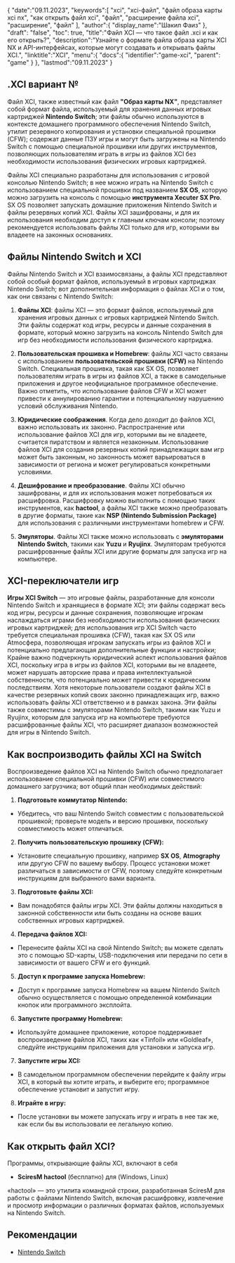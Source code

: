 {
"date":"09.11.2023",
   "keywords":[
"xci",
"xci-файл",
"файл образа карты xci nx",
"как открыть файл xci",
"файл",
"расширение файла xci",
"расширение",
"файл"
],
   "author":{
"display_name":"Шакил Фаиз"
},
"draft": "false",
"toc": true,
"title":"Файл XCI — что такое файл .xci и как его открыть?",
   "description":"Узнайте о формате файла образа карты XCI NX и API-интерфейсах, которые могут создавать и открывать файлы XCI.",
"linktitle":"XCI",
   "menu":{
      "docs":{
         "identifier":"game-xci",
"parent": "game"
}
},
"lastmod":"09.11.2023"
}

## .XCI вариант №

Файл XCI, также известный как файл **"Образ карты NX"**, представляет собой формат файла, используемый для хранения данных игровых картриджей **Nintendo Switch**; эти файлы обычно используются в контексте домашнего программного обеспечения Nintendo Switch, утилит резервного копирования и установки специальной прошивки (CFW); содержат данные ПЗУ игры и могут быть загружены на Nintendo Switch с помощью специальной прошивки или других инструментов, позволяющих пользователям играть в игры из файлов XCI без необходимости использования физических игровых картриджей.

Файлы XCI специально разработаны для использования с игровой консолью Nintendo Switch; в нее можно играть на Nintendo Switch с использованием специальной прошивки под названием **SX OS**, которую можно загрузить на консоль с помощью **инструмента Xecuter SX Pro**. SX OS позволяет запускать домашние приложения Nintendo Switch и файлы резервных копий XCI. Файлы XCI зашифрованы, и для их использования необходим доступ к главным ключам консоли; поэтому рекомендуется использовать файлы XCI только для игр, которыми вы владеете на законных основаниях.

## Файлы Nintendo Switch и XCI

Файлы Nintendo Switch и XCI взаимосвязаны, а файлы XCI представляют собой особый формат файлов, используемый в игровых картриджах Nintendo Switch; вот дополнительная информация о файлах XCI и о том, как они связаны с Nintendo Switch:

1. **Файлы XCI**: файлы XCI — это формат файлов, используемый для хранения игровых данных с игровых картриджей Nintendo Switch. Эти файлы содержат код игры, ресурсы и данные сохранения в формате, который можно загрузить на консоль Nintendo Switch для игр без необходимости использования физического картриджа.
    












2. **Пользовательская прошивка и Homebrew**: файлы XCI часто связаны с использованием **пользовательской прошивки (CFW)** на Nintendo Switch. Специальная прошивка, такая как SX OS, позволяет пользователям играть в игры из файлов XCI, а также в самодельные приложения и другое неофициальное программное обеспечение. Важно отметить, что использование файлов CFW и XCI может привести к аннулированию гарантии и потенциальному нарушению условий обслуживания Nintendo.
    












3. **Юридические соображения**. Когда дело доходит до файлов XCI, важно использовать их законно. Распространение или использование файлов XCI для игр, которыми вы не владеете, считается пиратством и является незаконным. Использование файлов XCI для создания резервных копий принадлежащих вам игр может быть законным, но законность может варьироваться в зависимости от региона и может регулироваться конкретными условиями.
    












4. **Дешифрование и преобразование**. Файлы XCI обычно зашифрованы, и для их использования может потребоваться их расшифровка. Расшифровку можно выполнить с помощью таких инструментов, как **hactool**, а файлы XCI также можно преобразовать в другие форматы, такие как **NSP (Nintendo Submission Package)** для использования с различными инструментами homebrew и CFW.
    












5. **Эмуляторы**. Файлы XCI также можно использовать с **эмуляторами Nintendo Switch**, такими как **Yuzu** и **Ryujinx**. Эмуляторам требуются расшифрованные файлы XCI или другие форматы для запуска игр на компьютере.

## XCI-переключатели игр

**Игры XCI Switch** — это игровые файлы, разработанные для консоли Nintendo Switch и хранящиеся в формате XCI; эти файлы содержат весь код игры, ресурсы и данные сохранения, позволяющие игрокам наслаждаться играми без необходимости использования физических игровых картриджей; для использования игр XCI Switch часто требуется специальная прошивка (CFW), такая как SX OS или Atmосфера, позволяющая игрокам запускать игры из файлов XCI и потенциально предлагающая дополнительные функции и настройки; Крайне важно подчеркнуть юридический аспект использования файлов XCI, поскольку игра в игры из файлов XCI, которыми вы не владеете, может нарушать авторские права и права интеллектуальной собственности, что потенциально может привести к юридическим последствиям. Хотя некоторые пользователи создают файлы XCI в качестве резервных копий своих законно принадлежащих игр, важно использовать файлы XCI ответственно и в рамках закона. Эти файлы также совместимы с эмуляторами Nintendo Switch, такими как Yuzu и Ryujinx, которым для запуска игр на компьютере требуются расшифрованные файлы XCI, что расширяет диапазон возможностей для игры в Nintendo Switch.

## Как воспроизводить файлы XCI на Switch

Воспроизведение файлов XCI на Nintendo Switch обычно предполагает использование специальной прошивки (CFW) или совместимого домашнего загрузчика; вот общий план необходимых действий:

1. **Подготовьте коммутатор Nintendo:**
    












- Убедитесь, что ваш Nintendo Switch совместим с пользовательской прошивкой; проверьте модель и версию прошивки, поскольку совместимость может отличаться.
2. **Получить пользовательскую прошивку (CFW):**
    












- Установите специальную прошивку, например **SX OS**, **Atmography** или другую CFW по вашему выбору. Процесс установки может различаться в зависимости от CFW, поэтому следуйте конкретным инструкциям для выбранного вами варианта.
3. **Подготовьте файлы XCI:**
    












- Вам понадобятся файлы игры XCI. Эти файлы должны находиться в законной собственности или быть созданы на основе ваших собственных игровых картриджей.
4. **Передача файлов XCI:**
    












- Перенесите файлы XCI на свой Nintendo Switch; вы можете сделать это с помощью SD-карты, USB-подключения или передачи по сети в зависимости от вашего CFW и его функций.
5. **Доступ к программе запуска Homebrew:**
    












- Доступ к программе запуска Homebrew на вашем Nintendo Switch обычно осуществляется с помощью определенной комбинации кнопок или программного эксплойта.
6. **Запустите программу Homebrew:**
    












- Используйте домашнее приложение, которое поддерживает воспроизведение файлов XCI, таких как «Tinfoil» или «Goldleaf», следуйте инструкциям приложения для установки и запуска игр.
7. **Запустите игры XCI:**
    












- В самодельном программном обеспечении перейдите к файлу игры XCI, в который вы хотите играть, и выберите его; программное обеспечение установит и запустит игру.
8. **Играйте в игру:**
    












- После установки вы можете запускать игру и играть в нее так же, как если бы вы использовали ее легальную копию.

## Как открыть файл XCI?

Программы, открывающие файлы XCI, включают в себя

- **SciresM hactool** (бесплатно) для (Windows, Linux)

«hactool» — это утилита командной строки, разработанная SciresM для работы с файлами Nintendo Switch, включая расшифровку, извлечение и просмотр информации о различных форматах файлов, используемых на Nintendo Switch.

## Рекомендации
* [Nintendo Switch](https://en.wikipedia.org/wiki/Nintendo_Switch)
